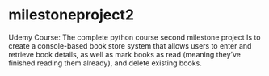 # milestoneproject2
Udemy Course: The complete python course second milestone project
Is to create a console-based book store system that allows users to enter and retrieve book details, as well as mark books as read (meaning they’ve finished reading them already), and delete existing books.
